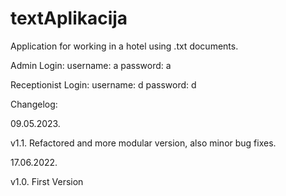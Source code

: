 # textAplikacija
Application for working in a hotel using .txt documents.

Admin Login:
username: a
password: a

Receptionist Login:
username: d
password: d

Changelog:

09.05.2023.

v1.1. Refactored and more modular version, also minor bug fixes.

17.06.2022.

v1.0. First Version

